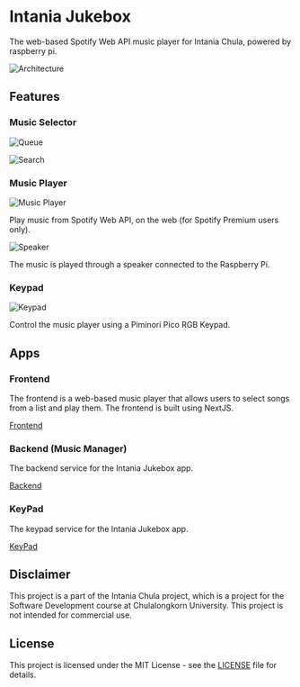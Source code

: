 # Intania Jukebox

The web-based Spotify Web API music player for Intania Chula, powered by raspberry pi.

![Architecture](./docs/images/architecture.png)

## Features

### Music Selector

![Queue](./docs/images/queue.png)

![Search](./docs/images/search.png)

### Music Player

![Music Player](./docs/images/player.png)

Play music from Spotify Web API, on the web (for Spotify Premium users only).

![Speaker](./docs/images/speaker.jpg)

The music is played through a speaker connected to the Raspberry Pi.

### Keypad

![Keypad](./docs/images/pico_keypad.jpg)

Control the music player using a Piminori Pico RGB Keypad.

## Apps

### Frontend

The frontend is a web-based music player that allows users to select songs from a list and play them. The frontend is built using NextJS.

[Frontend](./frontend)

### Backend (Music Manager)

The backend service for the Intania Jukebox app.

[Backend](./music-manager)

### KeyPad

The keypad service for the Intania Jukebox app.

[KeyPad](./keypad)

## Disclaimer

This project is a part of the Intania Chula project, which is a project for the Software Development course at Chulalongkorn University. This project is not intended for commercial use.

## License

This project is licensed under the MIT License - see the [LICENSE](./LICENSE) file for details.
